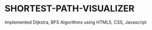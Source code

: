 # SHORTEST-PATH-VISUALIZER
Implemented Dijkstra, BFS Algorithms using HTML5, CSS, Javascript

<p align="center">

</p>
